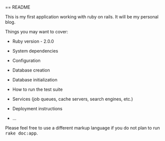 == README

This is my first application working with ruby on rails. It will be my personal blog.

Things you may want to cover:

* Ruby version - 2.0.0

* System dependencies

* Configuration

* Database creation

* Database initialization

* How to run the test suite

* Services (job queues, cache servers, search engines, etc.)

* Deployment instructions

* ...


Please feel free to use a different markup language if you do not plan to run
<tt>rake doc:app</tt>.
